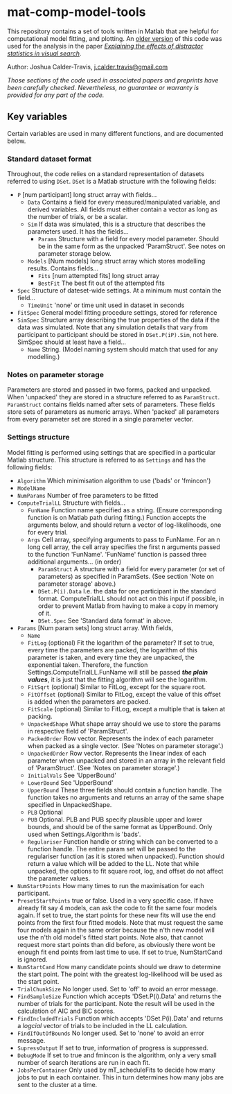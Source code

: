 # mat-comp-model-tools

This repository contains a set of tools written in Matlab that are helpful for computational model fitting, and plotting. An [older version](https://github.com/jCalderTravis/mat-comp-model-tools/releases/tag/v1.0) of this code was used for the analysis in the paper [_Explaining the effects of distractor statistics in visual search_](https://doi.org/10.1101/2020.01.03.893057).

Author: Joshua Calder-Travis, j.calder.travis@gmail.com

_Those sections of the code used in associated papers and preprints have been carefully checked. Nevertheless, no guarantee or warranty is provided for any part of the code._

## Key variables
Certain variables are used in many different functions, and are documented below.

### Standard dataset format
Throughout, the code relies on a standard representation of datasets referred to using `DSet`. `DSet` is a Matlab structure with the following fields:

- `P` \[num participant\] long struct array with fields...
  - `Data`    Contains a field for every measured/manipulated variable, and
            derived variables. All fields must either contain a vector as 
            long as the number of trials, or be a scalar. 
  - `Sim`     If data was simulated, this is a structure that describes the parameters used. 
            It has the fields...
    - `Params`
            Structure with a field for every model parameter. Should be in the same form as the unpacked 'ParamStruct'. See notes on parameter storage below.
  - `Models`  \[Num models\] long struct array which stores modelling results. 
            Contains fields...
    - `Fits`        \[num attempted fits\] long struct array
    - `BestFit`     The best fit out of the attempted fits
- `Spec`        Structure of dateset-wide settings. At a minimum must contain the field...
  - `TimeUnit`    'none' or time unit used in dataset in seconds
- `FitSpec`     General model fitting procedure settings, stored for reference
- `SimSpec` Structure array describing the true properties of the data if 
        the data was simulated. Note that any simulation details that vary
        from participant to participant should be stored in `DSet.P(iP).Sim`,
        not here. SimSpec should at least have a field...
   - `Name`    String. (Model naming system should match that used for any modelling.)


### Notes on parameter storage
Parameters are stored and passed in two forms, packed and unpacked. When 'unpacked'
they are stored in a structure referred to as `ParamStruct`. `ParamStruct`
contains fields named after sets of parameters. These fields store sets of 
parameters as numeric arrays. When 'packed' all
parameters from every parameter set are stored in a single parameter vector.


### Settings structure
Model fitting is performed using settings that are specified in a particular Matlab structure. This structure is referred to as `Settings` and has the following fields:

- `Algorithm`       Which minimisation algorithm to use ('bads' or
                'fmincon')
- `ModelName`
- `NumParams`       Number of free parameters to be fitted
- `ComputeTrialLL`  Structure with fields...
  - `FunName`   Function name specified as a string. (Ensure corresponding function is on    Matlab path during fitting.) Function accepts the arguments below, and should return a vector of log-likelihoods,
                one for every trial.
   - `Args`      Cell array, specifying arguments to pass to FunName. For an 
                n long cell array, the cell array specifies the first n
                arguments passed to the function 'FunName'. 'FunName'
                function is passed three additional arguments... (in order)
     - `ParamStruct`     A structure with a field for every
                    parameter (or set of parameters) as
                    specified in ParamSets. (See 
                    section 'Note on parameter storage'
                    above.)
     - `DSet.P(i).Data`  I.e. the data for one participant in the standard format.
                    ComputeTrialLL should not act on this
                    input if possible, in order to
                    prevent Matlab from having to make a
                    copy in memory of it.
     - `DSet.Spec`       See 'Standard data format' in above.
- `Params`       \[Num param sets\] long struct array. With fields,
  - `Name`
  - `FitLog`          (optional) Fit the logarithm of the 
                    parameter? If set to true, every time
                    the parameters are packed, the
                    logarithm of this parameter is taken,
                    and every time they are unpacked, the
                    exponential taken. Therefore, the
                    function Settings.ComputeTrialLL.FunName 
                    will still be passed 
                    ***the plain values***, it is just
                    that the fitting algorithm will see
                    the logarithm. 
  - `FitSqrt`         (optional) Similar to FitLog, except
                    for the square root.
  - `FitOffset`       (optional) Similar to FitLog, except
                    the value of this offset is added 
                    when the parameters are packed.
  - `FitScale`        (optional) Similar to FitLog, except
                    a multiple that is taken at packing.
  - `UnpackedShape`   What shape array should we use to store the
                    params in respective field of 'ParamStruct'.
  - `PackedOrder`     Row vector.
                    Represents the index of each parameter
                    when packed as a single vector. (See 
                    'Notes on parameter storage'.)
  - `UnpackedOrder`   Row vector.
                    Represents the linear index of each 
                    parameter when unpacked and stored in
                    an array in the relevant field of 
                    'ParamStruct'. (See 'Notes on parameter 
                    storage'.)
  - `InitialVals`     See 'UpperBound'
  - `LowerBound`      See 'UpperBound'
  - `UpperBound`      These three fields should contain a
                    function handle. The function
                    takes no arguments and returns an array
                    of the same shape specified in 
                    UnpackedShape.
  - `PLB`             Optional
  - `PUB`             Optional. PLB and PUB specify 
                    plausible upper and lower bounds, and
                    should be of the same format as
                    UpperBound. Only used when
                    Settings.Algorithm is 'bads'.
  - `Regulariser`     Function handle or string which can be
                    converted to a function handle. The
                    entire param set will be passed to the
                    regulariser function (as it is stored
                    when unpacked). Function should return
                    a value which will be added to the LL.
                    Note that while unpacked, the options to
                    fit square root, log, and offset do
                    not affect the parameter values.
- `NumStartPoints`  How many times to run the maximisation for each participant.
- `PresetStartPoints`
                true or false. Used in a very specific case. If have
                already fit say 4 models, can ask the code to fit the same
                four models again. If set to true, the start points for
                these new fits will use the end points from the first four
                fitted models. Note that must request the same four models
                again in the same order because the n'th new model will use the
                n'th old model's fitted start points. Note also, that cannot
                request more start points than did before, as obviously
                there wont be enough fit end points from last time to use.
                If set to true, NumStartCand is ignored.
- `NumStartCand`    How many candidate points should we draw to determine the
                start point. The point with the greatest log-likelihood 
                will be used as the start point.
- `TrialChunkSize`  No longer used. Set to 'off' to avoid an error message.
- `FindSampleSize`  Function which accepts 'DSet.P(i).Data' and returns the
                number of trials for the participant. Note the result will
                be used in the calculation of AIC and BIC scores.
- `FindIncludedTrials`
                Function which accepts 'DSet.P(i).Data' and returns a
                *logcial* vector of trials to be included in the LL 
                calculation.
- `FindIfOutOfBounds`
                No longer used. Set to 'none' to avoid an error message.
- `SupressOutput`   If set to true, information of progress is suppressed. 
- `DebugMode`       If set to true and fmincon is the algorithm, only a very small
                number of search iterations are run in each fit. 
- `JobsPerContainer`
                Only used by mT_scheduleFits to decide how many jobs to
                put in each container. This in turn determines how many
                jobs are sent to the cluster at a time.


